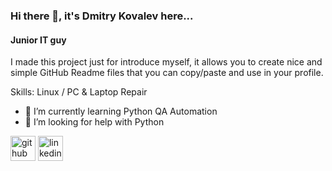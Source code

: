 ### Hi there 👋, it's Dmitry Kovalev here...
#### Junior IT guy
I made this project just for introduce myself, it allows you to create nice and simple GitHub Readme files that you can copy/paste and use in your profile.

Skills: Linux / PC & Laptop Repair

- 🌱 I’m currently learning Python QA Automation 
- 🤔 I’m looking for help with Python 


[<img src='https://cdn.jsdelivr.net/npm/simple-icons@3.0.1/icons/github.svg' alt='github' height='40'>](https://github.com/dmktester)  [<img src='https://cdn.jsdelivr.net/npm/simple-icons@3.0.1/icons/linkedin.svg' alt='linkedin' height='40'>](https://www.linkedin.com/in/linkedin.com/in/dmitry-kovalev-3757b88a/)  


